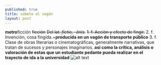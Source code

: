 ```yaml
---
published: true
title: súbete al vagón
layout: post
---
```

**metro**ficción
~~ficción~~
~~Del lat. *fictio, -ōnis.*~~
~~1. f. Acción y efecto de fingir.~~
2. f. Invención, cosa fingida.+**producida en un vagón de transporte público**
3. f. Clase de obras literarias o cinematográficas, generalmente narrativas, que tratan de sucesos y personajes imaginarios. **así como la crítica, análisis o valoración de estas que un estudiante pedante pueda realizar en el trayecto de ida a la universidad**
![alt text](https://media.giphy.com/media/CtNzoNVT5HgJ2/giphy.gif "Logo Title Text 1")